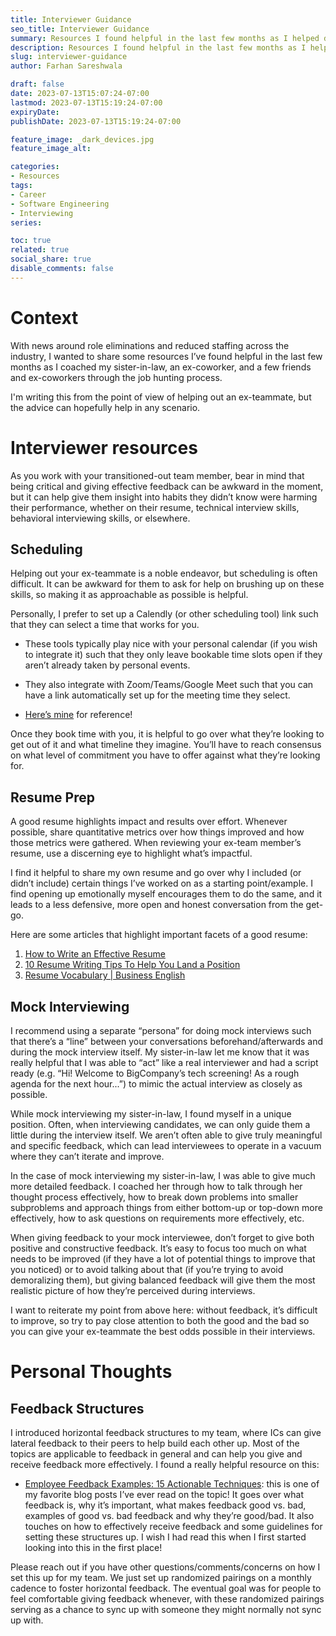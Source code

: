 ```yaml
---
title: Interviewer Guidance
seo_title: Interviewer Guidance
summary: Resources I found helpful in the last few months as I helped do mock interviews for friends, family, and acquaintances through layoffs.
description: Resources I found helpful in the last few months as I helped do mock interviews for friends, family, and acquaintances through layoffs.
slug: interviewer-guidance
author: Farhan Sareshwala

draft: false
date: 2023-07-13T15:07:24-07:00
lastmod: 2023-07-13T15:19:24-07:00
expiryDate: 
publishDate: 2023-07-13T15:19:24-07:00

feature_image: _dark_devices.jpg
feature_image_alt: 

categories: 
- Resources
tags:
- Career
- Software Engineering
- Interviewing
series:

toc: true
related: true
social_share: true
disable_comments: false
---
```


# Context
With news around role eliminations and reduced staffing across the industry, I wanted to share some resources I’ve found helpful in the last few months as I coached my sister-in-law, an ex-coworker, and a few friends and ex-coworkers through the job hunting process.

I'm writing this from the point of view of helping out an ex-teammate, but the advice can hopefully help in any scenario.



# Interviewer resources
As you work with your transitioned-out team member, bear in mind that being critical and giving effective feedback can be awkward in the moment, but it can help give them insight into habits they didn’t know were harming their performance, whether on their resume, technical interview skills, behavioral interviewing skills, or elsewhere.

## Scheduling
Helping out your ex-teammate is a noble endeavor, but scheduling is often difficult. It can be awkward for them to ask for help on brushing up on these skills, so making it as approachable as possible is helpful.

Personally, I prefer to set up a Calendly (or other scheduling tool) link such that they can select a time that works for you. 

- These tools typically play nice with your personal calendar (if you wish to integrate it) such that they only leave bookable time slots open if they aren’t already taken by personal events. 

- They also integrate with Zoom/Teams/Google Meet such that you can have a link automatically set up for the meeting time they select. 

- [Here’s mine](https://calendly.com/_fsaresh/syncup) for reference!

Once they book time with you, it is helpful to go over what they’re looking to get out of it and what timeline they imagine. You’ll have to reach consensus on what level of commitment you have to offer against what they’re looking for.

## Resume Prep
A good resume highlights impact and results over effort. Whenever possible, share quantitative metrics over how things improved and how those metrics were gathered. When reviewing your ex-team member’s resume, use a discerning eye to highlight what’s impactful.

I find it helpful to share my own resume and go over why I included (or didn’t include) certain things I’ve worked on as a starting point/example. I find opening up emotionally myself encourages them to do the same, and it leads to a less defensive, more open and honest conversation from the get-go.

Here are some articles that highlight important facets of a good resume:
1. [How to Write an Effective Resume](https://blog.coursera.org/how-to-write-an-effective-resume/)
2. [10 Resume Writing Tips To Help You Land a Position](https://www.indeed.com/career-advice/resumes-cover-letters/10-resume-writing-tips)
3. [Resume Vocabulary | Business English](https://www.englishclub.com/business-english/resumes-vocab.htm)

## Mock Interviewing
I recommend using a separate “persona” for doing mock interviews such that there’s a “line” between your conversations beforehand/afterwards and during the mock interview itself. My sister-in-law let me know that it was really helpful that I was able to “act” like a real interviewer and had a script ready (e.g. “Hi! Welcome to BigCompany’s tech screening! As a rough agenda for the next hour...”) to mimic the actual interview as closely as possible.

While mock interviewing my sister-in-law, I found myself in a unique position. Often, when interviewing candidates, we can only guide them a little during the interview itself. We aren’t often able to give truly meaningful and specific feedback, which can lead interviewees to operate in a vacuum where they can’t iterate and improve.

In the case of mock interviewing my sister-in-law, I was able to give much more detailed feedback. I coached her through how to talk through her thought process effectively, how to break down problems into smaller subproblems and approach things from either bottom-up or top-down more effectively, how to ask questions on requirements more effectively, etc.

When giving feedback to your mock interviewee, don’t forget to give both positive and constructive feedback. It’s easy to focus too much on what needs to be improved (if they have a lot of potential things to improve that you noticed) or to avoid talking about that (if you’re trying to avoid demoralizing them), but giving balanced feedback will give them the most realistic picture of how they’re perceived during interviews.

I want to reiterate my point from above here: without feedback, it’s difficult to improve, so try to pay close attention to both the good and the bad so you can give your ex-teammate the best odds possible in their interviews.



# Personal Thoughts
## Feedback Structures
I introduced horizontal feedback structures to my team, where ICs can give lateral feedback to their peers to help build each other up. Most of the topics are applicable to feedback in general and can help you give and receive feedback more effectively. I found a really helpful resource on this:

- [Employee Feedback Examples: 15 Actionable Techniques](https://www.qualtrics.com/blog/employee-feedback-examples/): this is one of my favorite blog posts I’ve ever read on the topic! It goes over what feedback is, why it’s important, what makes feedback good vs. bad, examples of good vs. bad feedback and why they’re good/bad. It also touches on how to effectively receive feedback and some guidelines for setting these structures up. I wish I had read this when I first started looking into this in the first place!

Please reach out if you have other questions/comments/concerns on how I set this up for my team. We just set up randomized pairings on a monthly cadence to foster horizontal feedback. The eventual goal was for people to feel comfortable giving feedback whenever, with these randomized pairings serving as a chance to sync up with someone they might normally not sync up with.
